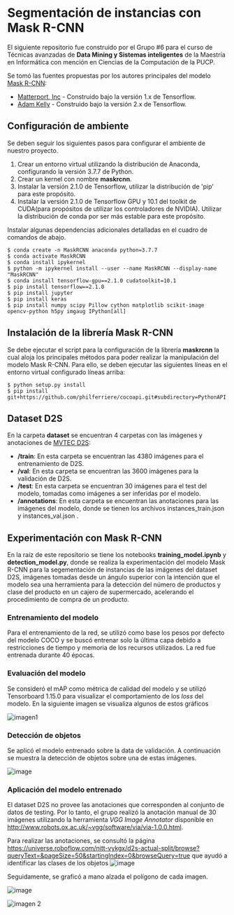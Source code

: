 ﻿# Segmentación de instancias con Mask R-CNN
 El siguiente repositorio fue construido por el Grupo #6 para el curso de Técnicas avanzadas de **Data Mining y Sistemas inteligentes** de la Maestría en Informática con mención en Ciencias de la Computación de la PUCP.
 
 Se tomó las fuentes propuestas por los autores principales del modelo [Mask R-CNN](https://arxiv.org/abs/1703.06870):
    
 - [Matterport, Inc](https://github.com/matterport/Mask_RCNN) - Construido bajo la versión 1.x de Tensorflow.
 - [Adam Kelly](https://github.com/akTwelve/Mask_RCNN) - Construido bajo la versión 2.x de Tensorflow.
 
 ## Configuración de ambiente
 Se deben seguir los siguientes pasos para configurar el ambiente de nuestro proyecto.
 1. Crear un entorno virtual utilizando la distribución de Anaconda, configurando la versión 3.7.7 de Python.
 2. Crear un kernel con nombre **maskrcnn**.
 3. Instalar la versión 2.1.0 de Tensorflow, utilizar la distribución de 'pip' para este propósito.
 4. Instalar la versión 2.1.0 de Tensorflow GPU y 10.1 del toolkit de CUDA(para propósitos de utilizar los controladores de NVIDIA). Utilizar la distribución de conda por ser más estable para este propósito.
 
 Instalar algunas dependencias adicionales detalladas en el cuadro de comandos de abajo.
 
    $ conda create -n MaskRCNN anaconda python=3.7.7
    $ conda activate MaskRCNN
    $ conda install ipykernel
    $ python -m ipykernel install --user --name MaskRCNN --display-name "MaskRCNN"
    $ conda install tensorflow-gpu==2.1.0 cudatoolkit=10.1
    $ pip install tensorflow==2.1.0
    $ pip install jupyter
    $ pip install keras
    $ pip install numpy scipy Pillow cython matplotlib scikit-image opencv-python h5py imgaug IPython[all]
    
 ## Instalación de la librería Mask R-CNN
 Se debe ejecutar el script para la configuración de la librería **maskrcnn** la cual aloja los principales métodos para poder realizar la manipulación del modelo Mask R-CNN.
 Para ello, se deben ejecutar las siguientes líneas en el entorno virtual configurado líneas arriba:
 
    $ python setup.py install
    $ pip install git+https://github.com/philferriere/cocoapi.git#subdirectory=PythonAPI
 ## Dataset D2S  
 En la carpeta **dataset** se encuentran 4 carpetas con las imágenes y anotaciones de [MVTEC D2S](https://www.mvtec.com/company/research/datasets/mvtec-d2s):
 
 - **/train**: En esta carpeta se encuentran las 4380 imágenes para el entrenamiento de D2S.
 - **/val**: En esta carpeta se encuentran las 3600 imágenes para la validación de D2S.
 - **/test**: En esta carpeta se encuentran 30 imágenes para el test del modelo, tomadas como imágenes a ser inferidas por el modelo.
 - **/annotations**: En esta carpeta se encuentran las anotaciones para las imágenes del modelo, donde se tienen los archivos instances_train.json y instances_val.json .
 ## Experimentación con Mask R-CNN

 En la raíz de este repositorio se tiene los notebooks **training_model.ipynb** y **detection_model.py**, donde se realiza la experimentación del modelo Mask R-CNN para la segementación de instancias de las imágenes del dataset D2S, imágenes tomadas desde un ángulo superior con la intención que el modelo sea una herramienta para la detección del número de productos y clase del producto en un cajero de supermercado, acelerando el procedimiento de compra de un producto.
 
 ### Entrenamiento del modelo
 
 Para el entrenamiento de la red, se utilizó como base los pesos por defecto del modelo COCO y se buscó entrenar solo la última capa debido a restricciones de tiempo y memoria de los recursos utilizados. La red fue entrenada durante 40 épocas.
 
 ### Evaluación del modelo
 
 Se consideró el mAP como métrica de calidad del modelo y se utilizó Tensorboard 1.15.0 para visualizar el comportamiento de los *loss* del modelo. En la siguiente imagen se visualiza algunos de estos gráficos
 
 ![imagen1](https://user-images.githubusercontent.com/107210601/202592124-de7aa507-6d8a-4359-8cf7-870b6774bcb7.png)

### Detección de objetos

Se aplicó el modelo entrenado sobre la data de validación. A continuación se muestra la detección de objetos sobre una de estas imágenes.

![image](https://user-images.githubusercontent.com/107210601/202592606-248a783a-8f47-4a28-88c2-32d1ffbc53dd.png)

### Aplicación del modelo entrenado

El dataset D2S no provee las anotaciones que corresponden al conjunto de datos de testing. Por lo tanto, el grupo realizó la anotación manual de 30 imágenes utilizando la herramienta *VGG Image Annotator* disponible en http://www.robots.ox.ac.uk/~vgg/software/via/via-1.0.0.html.

Para realizar las anotaciones, se consultó la página https://universe.roboflow.com/nitt-vykgx/d2s-actual-split/browse?queryText=&pageSize=50&startingIndex=0&browseQuery=true que ayudó a identificar las clases de los objetos 
![image](https://user-images.githubusercontent.com/107210601/202593902-f03592e7-9827-47cf-bbc2-bbbbd974cae5.png)

Seguidamente, se graficó a mano alzada el polígono de cada imagen.

![image](https://user-images.githubusercontent.com/107210601/202593727-426d85ee-c5e8-4160-b4e4-b85c20993616.png)

![imagen 2](https://user-images.githubusercontent.com/107210601/202594548-eb9e36f9-6ffe-44e6-a174-7587da5e4f1e.png)




 
 
 
